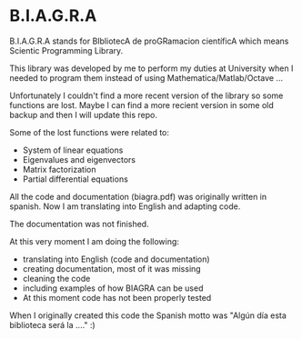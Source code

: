 # B.I.A.G.R.A

B.I.A.G.R.A stands for BIbliotecA de proGRamacion científicA which means Scientic Programming Library.

This library was developed by me to perform my duties at University when I needed to program them instead of using Mathematica/Matlab/Octave ... 

Unfortunately I couldn't find a more recent version of the library so some functions are lost. Maybe I can find a more recient version in some old backup and then I will update this repo.

Some of the lost functions were related to:

* System of linear equations
* Eigenvalues and eigenvectors
* Matrix factorization
* Partial differential equations

All the code and documentation (biagra.pdf) was originally written in spanish. Now I am translating into English and adapting code.

The documentation was not finished.

At this very moment I am doing the following:

* translating into English (code and documentation)
* creating documentation, most of it was missing
* cleaning the code
* including examples of how BIAGRA can be used
* At this moment code has not been properly tested

When I originally created this code the Spanish motto was "Algún día esta biblioteca será la ...." :)
